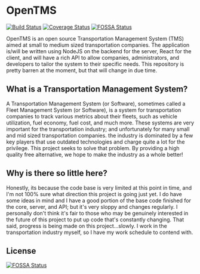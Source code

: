 # OpenTMS

[![Build Status](https://dev.azure.com/open-tms/Open%20TMS/_apis/build/status/Open-TMS.open-tms?branchName=master)](https://dev.azure.com/open-tms/Open%20TMS/_build/latest?definitionId=1&branchName=master)
[![Coverage Status](https://coveralls.io/repos/github/Open-TMS/open-tms/badge.svg?branch=master)](https://coveralls.io/github/Open-TMS/open-tms?branch=master)
[![FOSSA Status](https://app.fossa.com/api/projects/git%2Bgithub.com%2FOpen-TMS%2Fopen-tms.svg?type=shield)](https://app.fossa.com/projects/git%2Bgithub.com%2FOpen-TMS%2Fopen-tms?ref=badge_shield)

OpenTMS is an open source Transportation Management System (TMS) aimed at small
to medium sized transportation companies. The application is/will be written
using NodeJS on the backend for the server, React for the client, and will have
a rich API to allow companies, administrators, and developers to tailor the
system to their specific needs. This repository is pretty barren at the moment,
but that will change in due time.

## What is a Transportation Management System?

A Transportation Management System (or Software), sometimes called a Fleet
Management System (or Software), is a system for transportation companies to
track various metrics about their fleets, such as vehicle utilization, fuel
economy, fuel cost, and much more. These systems are very important for the
transportation industry; and unfortunately for many small and mid sized
transportation companies. the industry is dominated by a few key players
that use outdated technologies and charge quite a lot for the privilege. This
project seeks to solve that problem. By providing a high quality free
alternative, we hope to make the industry as a whole better!

## Why is there so little here?

Honestly, its because the code base is very limited at this point in time, and
I'm not 100% sure what direction this project is going just yet. I do have some
ideas in mind and I have a good portion of the base code finished for the core,
server, and API; but it's very sloppy and changes regularly. I personally don't
think it's fair to those who may be genuinely interested in the future of this
project to put up code that's constantly changing. That said, progress is being
made on this project...slowly. I work in the transportation industry myself, so
I have my work schedule to contend with.

## License
[![FOSSA Status](https://app.fossa.com/api/projects/git%2Bgithub.com%2FOpen-TMS%2Fopen-tms.svg?type=large)](https://app.fossa.com/projects/git%2Bgithub.com%2FOpen-TMS%2Fopen-tms?ref=badge_large)